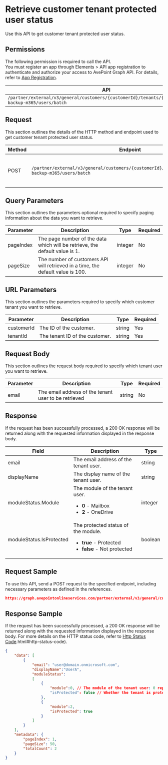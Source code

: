 # Retrieve customer tenant protected user status

Use this API to get customer tenant protected user status.

 ## Permissions

The following permission is required to call the API.  
You must register an app through Elements > API app registration to authenticate and authorize your access to AvePoint Graph API. For details, refer to [App Registration](../../../elements/register-app.md).

| API | Permission  |
|-----------|--------|
| `/partner/external/v3/general/customers/{customerId}/tenants/{tenantId}/cloud-backup-m365/users/batch`|elements.cbprotected.read.all|  

## Request

This section outlines the details of the HTTP method and endpoint used to get customer tenant protected user status.

| Method | Endpoint | Description |
|-----------|--------|------------|
| POST | `/partner/external/v3/general/customers/{customerId}/tenants/{tenantId}/cloud-backup-m365/users/batch` | Get customer tenant protected user status.|

## Query Parameters

This section outlines the parameters optional required to specify paging information about the data you want to retrieve.

| Parameter | Description | Type | Required |
| --- | --- | --- | --- |
| pageIndex | The page number of the data which will be retrieve, the default value is 1. | integer | No |
| pageSize | The number of customers API will retrieved in a time, the default value is 100. | integer | No |
 
## URL Parameters

This section outlines the parameters required to specify which customer tenant you want to retrieve.

| Parameter | Description | Type | Required |
| --- | --- | --- | --- |
| customerId | The ID of the customer.    | string | Yes |
| tenantId | The tenant ID of the customer.        | string | Yes |

## Request Body

This section outlines the request body required to specify which tenant user you want to retrieve.

| Parameter | Description | Type | Required |
| --- | --- | --- | --- |
| email | The email address of the tenant user to be retrieved | string | No |

## Response

If the request has been successfully processed, a 200 OK response will be returned along with the requested information displayed in the response body.
 
| Field | Description | Type |
| --- | --- | --- |
| email                     | The email address of the tenant user.                       | string |
| displayName               | The display name of the tenant user.                 | string |
| moduleStatus.Module       | The module of the tenant user.  <ul><li>**0** - Mailbox</li><li>**2** - OneDrive</li></ul>               | integer |
| moduleStatus.IsProtected  | The protected status of the module.   <ul><li>**true** - Protected</li><li>**false** - Not protected</li></ul>                | boolean |

## Request Sample
To use this API, send a POST request to the specified endpoint, including necessary parameters as defined in the references.
```json
https://graph.avepointonlineservices.com/partner/external/v3/general/customers/f162****-b9d4-****-a165-97db****fc15/tenants/0eaab044-****-4a92-****-93c6****711e/cloud-backup-m365/users/batch
```
 
## Response Sample
If the request has been successfully processed, a 200 OK response will be returned along with the requested information displayed in the response body.
For more details on the HTTP status code, refer to [Http Status Code](../../Use-AvePoint-Graph-API.md#http-status-code).html#http-status-code).
```json
{
    "data": [
        {
            "email": "user@domain.onmicrosoft.com",
            "displayName":"UserA",
            "moduleStatus":
            [
                {
                    "module":0, // The module of the tenant user: 0 represents mailbox
                    "isProtected": false // Whether the tenant is protected by Cloud Backup for Microsoft 265: false represents not protected
                },
                {
                    "module":2,
                    "isProtected": true
                }
            ]
        }
    ],
    "metadata": {
        "pageIndex": 1,
        "pageSize": 50,
        "totalCount": 2
    }
}
```